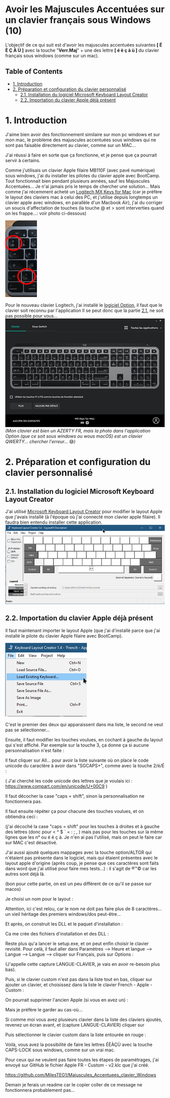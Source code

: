 Avoir les Majuscules Accentuées sur un clavier français sous Windows (10) <!-- omit in toc -->
============

L'objectif de ce qui suit est d'avoir les majuscules accentuées suivantes **[ É È Ç À Ù ]** avec la touche "**Verr.Maj**" + une des lettre **[ é è ç à ù ]** du clavier français sous windows (comme sur un mac).

## Table of Contents <!-- omit in toc -->

- [1. Introduction](#1-introduction)
- [2. Préparation et configuration du clavier personnalisé](#2-préparation-et-configuration-du-clavier-personnalisé)
  - [2.1. Installation du logiciel Microsoft Keyboard Layout Creator](#21-installation-du-logiciel-microsoft-keyboard-layout-creator)
  - [2.2. Importation du clavier Apple déjà présent](#22-importation-du-clavier-apple-déjà-présent)

# 1. Introduction

J'aime bien avoir des fonctionnement similaire sur mon pc windows et sur mon mac, le problème des majuscules accentuées sous windows qui ne sont pas faisable directement au clavier, comme sur un MAC...

J'ai réussi à faire en sorte que ça fonctionne, et je pense que ça pourrait servir à certains.

Comme j'utilisais un clavier Apple filaire MB110F (avec pavé numérique) sous windows, j'ai du installer les pilotes du clavier apple avec BootCamp. Tout fonctionnait bien pendant plusieurs années, sauf les Majuscules Accentuées... Je n'ai jamais pris le temps de chercher une solution...
Mais comme j'ai récemment acheté un [Logitech MX Keys for Mac](https://www.logitech.fr/fr-fr/products/keyboards/mx-keys-mac-wireless-keyboard.html?crid=27) (car je préfère le layout des claviers mac à celui des PC, et j'utilise depuis longtemps un clavier apple avec windows, en parallèle d'un Macbook Air), j'ai du corriger un soucis d'affectation de touches (la touche @ et > sont interverties quand on les frappe...: voir photo ci-dessous)

[<img src="https://raw.githubusercontent.com/MilesTEG1/Majuscules_Accentuees_clavier_Windows/main/Screenshots/touches-interverties.png" width="100" />](https://raw.githubusercontent.com/MilesTEG1/Majuscules_Accentuees_clavier_Windows/main/Screenshots/touches-interverties.png)


Pour le nouveau clavier Logitech, j'ai installé le [logiciel Option](https://support.logi.com/hc/fr/articles/360051303433-Download-Stub-MX-Keys-for-Mac), il faut que le clavier soit reconnu par l'application
Il se peut donc que la partie [2.1.](#21-importation-du-clavier-apple-déjà-présent) ne soit pas possible pour vous...
[<img src="https://raw.githubusercontent.com/MilesTEG1/Majuscules_Accentuees_clavier_Windows/main/Screenshots/Logiciel-Option.png" heigh="100" />](https://raw.githubusercontent.com/MilesTEG1/Majuscules_Accentuees_clavier_Windows/main/Screenshots/Logiciel-Option.png)
_(Mon clavier est bien un AZERTY FR, mais la photo dans l'application Option (que ce soit sous windows ou wous macOS) est un clavier QWERTY... chercher l'erreur..._ :sweat_smile:_)_

# 2. Préparation et configuration du clavier personnalisé

## 2.1. Installation du logiciel Microsoft Keyboard Layout Creator

J'ai utilisé [Microsoft Keyboard Layout Creator](https://www.microsoft.com/en-us/download/details.aspx?id=102134) pour modifier le layout Apple que j'avais installé (à l'époque où j'ai connecté mon clavier apple filaire). Il faudra bien entendu installer cette application.
[<img src="https://raw.githubusercontent.com/MilesTEG1/Majuscules_Accentuees_clavier_Windows/main/Screenshots/Microsoft_Keyboard_Layout_Creator.png" heigh="100" />](https://raw.githubusercontent.com/MilesTEG1/Majuscules_Accentuees_clavier_Windows/main/Screenshots/Microsoft_Keyboard_Layout_Creator.png)


## 2.2. Importation du clavier Apple déjà présent

Il faut maintenant importer le layout Apple (que j'ai d'installé parce que j'ai installé le pilote du clavier Apple filaire avec BootCamp).

![](https://raw.githubusercontent.com/MilesTEG1/Majuscules_Accentuees_clavier_Windows/main/Screenshots/01.png)

C'est le premier des deux qui apparaissent dans ma liste, le second ne veut pas se sélectionner...



Ensuite, il faut modifier les touches voulues, en cochant  à gauche du layout qui s'est affiché.
Par exemple sur la touche 3, ça donne ça si aucune personnalisation n'est faite :


Il faut cliquer sur All... pour avoir la liste suivante où on place le code unicode du caractère à avoir dans "SGCAPS+<Key>", comme avec la touche 2/é/É :

( J'ai cherché les code unicode des lettres que je voulais ici : https://www.compart.com/en/unicode/U+00C9 )



Il faut décocher la case "caps = shift", sinon la personnalisation ne fonctionnera pas.



Il faut ensuite répéter ça pour chacune des touches voulues, et on obtiendra ceci :

(j'ai décoché la case "caps = shift" pour les touches à droites et à gauche des lettres (donc pour < ^ $ ` = : ; , ) mais pas pour les touches sur la même lignes que les n° ou é è ç à. Je n'en ai pas l'utilisé, mais on peut le faire car sur MAC c'est désactivé.





J'ai aussi ajouté quelques mappages avec la touche option/ALTGR qui n'étaient pas présente dans le logiciel, mais qui étaient présentes avec le layout apple d'origine (après coup, je pense que ces caractères sont faits dans word que j'ai utilisé pour faire mes tests...) : il s'agit de ®™© car les autres sont déjà là.

(bon pour cette partie, on est un peu différent de ce qu'il se passe sur macos)


Je choisi un nom pour le layout :

Attention, ici c'est relou, car le nom ne doit pas faire plus de 8 caractères... un vieil héritage des premiers windows/dos peut-être...


Et après, on construit les DLL et le paquet d'installation :


Ca me crée des fichiers d'installation et des DLL :


Reste plus qu'a lancer le setup.exe, et on peut enfin choisir le clavier revisité.
Pour celà, il faut aller dans Paramètres --> Heure et langue --> Langue --> Langue --> cliquer sur Français, puis sur Options :



(J'appelle cette capture LANGUE-CLAVIER, je vais en avoir re-besoin plus bas).



Puis, si le clavier custom n'est pas dans la liste tout en bas, cliquer sur ajouter un clavier, et choisissez dans la liste le clavier French - Apple - Custom :





On pourrait supprimer l'ancien Apple (si vous en avez un) :



Mais je préfère le garder au cas-où...

Si comme moi vous avez plusieurs clavier dans la liste des claviers ajoutés, revenez un écran avant, et (capture LANGUE-CLAVIER) cliquer sur 

Puis sélectionner le clavier custom dans la liste entourée en rouge :





Voilà, vous avez la possibilité de faire les lettres ÉÈÀÇÙ  avec la touche CAPS-LOCK sous windows, comme sur un vrai mac.


Pour ceux qui ne veulent pas faire toutes les étapes de paramétrages, j'ai envoyé sur GitHub le fichier Apple FR - Custom - v2.klc que j'ai créé.

https://github.com/MilesTEG1/Majuscules_Accentuees_clavier_Windows



Demain je ferais un readme car le copier coller de ce message ne fonctionnera probablement pas...
